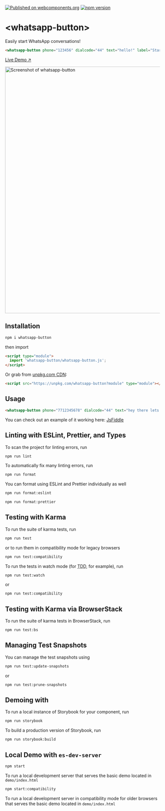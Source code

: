 [![Published on webcomponents.org](https://img.shields.io/badge/webcomponents.org-published-blue.svg)](https://www.webcomponents.org/element/whatsapp-button) [![npm version](https://badge.fury.io/js/whatsapp-button.svg)](https://badge.fury.io/js/whatsapp-button)

# \<whatsapp-button>

Easily start WhatsApp conversations!

```html
<whatsapp-button phone="123456" dialcode="44" text="hello!" label="Start Chat"></whatsapp-button>
```

[Live Demo ↗](https://jsfiddle.net/8cgwvmbd/2/)

[<img src="https://raw.githubusercontent.com/smashah/whatsapp-button/master/button-demo.png" alt="Screenshot of whatsapp-button" width="800">](https://jsfiddle.net/8cgwvmbd/2/)

## Installation

```bash
npm i whatsapp-button
```

then import

```html
<script type="module">
  import 'whatsapp-button/whatsapp-button.js';
</script>
```

Or grab from [unpkg.com CDN](https://unpkg.com/whatsapp-button?module):

```html
<script src="https://unpkg.com/whatsapp-button?module" type="module"></script>
```

## Usage

<!--
```
<custom-element-demo>
  <template>
<script type="module">
  import './whatsapp-button.js';
</script>
    <next-code-block></next-code-block>
  </template>
</custom-element-demo>
```
-->

```html
<whatsapp-button phone="7712345678" dialcode="44" text="hey there lets chat!" label="Start Chat"></whatsapp-button>
```

You can check out an example of it working here: [JsFiddle](https://jsfiddle.net/8cgwvmbd/1/)

## Linting with ESLint, Prettier, and Types

To scan the project for linting errors, run

```bash
npm run lint
```

To automatically fix many linting errors, run

```bash
npm run format
```

You can format using ESLint and Prettier individually as well

```bash
npm run format:eslint
```

```bash
npm run format:prettier
```

## Testing with Karma

To run the suite of karma tests, run

```bash
npm run test
```

or to run them in compatibility mode for legacy browsers

```bash
npm run test:compatibility
```

To run the tests in watch mode (for <abbr title="test driven development">TDD</abbr>, for example), run

```bash
npm run test:watch
```

or

```bash
npm run test:compatibility
```

## Testing with Karma via BrowserStack

To run the suite of karma tests in BrowserStack, run

```bash
npm run test:bs
```

## Managing Test Snapshots

You can manage the test snapshots using

```bash
npm run test:update-snapshots
```
or
```bash
npm run test:prune-snapshots
```

## Demoing with 

To run a local instance of Storybook for your component, run

```bash
npm run storybook
```

To build a production version of Storybook, run

```bash
npm run storybook:build
```


## Local Demo with `es-dev-server`

```bash
npm start
```

To run a local development server that serves the basic demo located in `demo/index.html`

```bash
npm start:compatibility
```

To run a local development server in compatibility mode for older browsers that serves the basic demo located in `demo/index.html`
